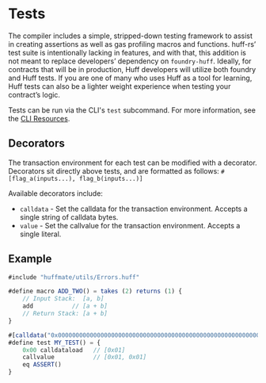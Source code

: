 # Tests

The compiler includes a simple, stripped-down testing framework to assist in creating assertions
as well as gas profiling macros and functions. huff-rs’ test suite is intentionally lacking in features,
and with that, this addition is not meant to replace developers’ dependency on `foundry-huff`. Ideally,
for contracts that will be in production, Huff developers will utilize both foundry and Huff tests.
If you are one of many who uses Huff as a tool for learning, Huff tests can also be a lighter weight
experience when testing your contract’s logic.

Tests can be run via the CLI's `test` subcommand. For more information, see the [CLI Resources](../cli.md).

## Decorators
The transaction environment for each test can be modified with a decorator. Decorators sit directly above
tests, and are formatted as follows: `#[flag_a(inputs...), flag_b(inputs...)]`

Available decorators include:
* `calldata` - Set the calldata for the transaction environment. Accepts a single string of calldata bytes.
* `value` - Set the callvalue for the transaction environment. Accepts a single literal.

## Example
```javascript
#include "huffmate/utils/Errors.huff"

#define macro ADD_TWO() = takes (2) returns (1) {
    // Input Stack:  [a, b]
    add           // [a + b]
    // Return Stack: [a + b]
}

#[calldata("0x0000000000000000000000000000000000000000000000000000000000000001"), value(0x01)]
#define test MY_TEST() = {
    0x00 calldataload   // [0x01]
    callvalue           // [0x01, 0x01]
    eq ASSERT()
}
```
